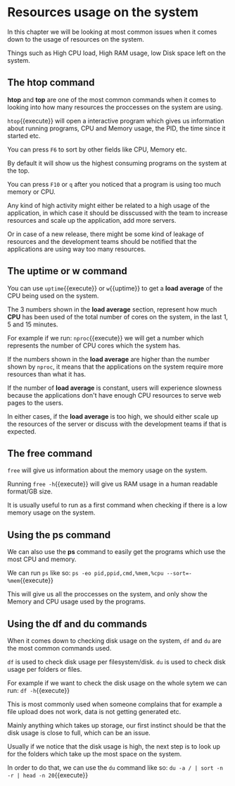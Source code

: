 # Resources usage on the system

In this chapter we will be looking at most common issues when it comes down to the usage of resources on the system.

Things such as High CPU load, High RAM usage, low Disk space left on the system.

## The **htop** command

**htop** and **top** are one of the most common commands when it comes to looking into how many resources the proccesses on the system are using.

`htop`{{execute}} will open a interactive program which gives us information about running programs, CPU and Memory usage, the PID, the time since it started etc.

You can press `F6` to sort by other fields like CPU, Memory etc. 

By default it will show us the highest consuming programs on the system at the top.

You can press `F10` or `q` after you noticed that a program is using too much memory or CPU.

Any kind of high activity might either be related to a high usage of the application, in which case it should be disscussed with the team to increase resources and scale up the application, add more servers.

Or in case of a new release, there might be some kind of leakage of resources and the development teams should be notified that the applications are using way too many resources.

## The **uptime** or **w** command

You can use `uptime`{{execute}} or `w`{{uptime}} to get a **load average** of the CPU being used on the system.

The 3 numbers shown in the **load average** section, represent how much **CPU** has been used of the total number of cores on the system, in the last 1, 5 and 15 minutes.

For example if we run: `nproc`{{execute}} we will get a number which represents the number of CPU cores which the system has.

If the numbers shown in the **load average** are higher than the number shown by `nproc`, it means that the applications on the system require more resources than what it has.

If the number of **load average** is constant, users will experience slowness because the applications don't have enough CPU resources to serve web pages to the users.

In either cases, if the **load average** is too high, we should either scale up the resources of the server or discuss with the development teams if that is expected.

## The **free** command

`free` will give us information about the memory usage on the system.

Running `free -h`{{execute}} will give us RAM usage in a human readable format/GB size.

It is usually useful to run as a first command when checking if there is a low memory usage on the system.

## Using the **ps** command

We can also use the **ps** command to easily get the programs which use the most CPU and memory.

We can run `ps` like so: `ps -eo pid,ppid,cmd,%mem,%cpu --sort=-%mem`{{execute}}

This will give us all the proccesses on the system, and only show the Memory and CPU usage used by the programs.

## Using the **df** and **du** commands

When it comes down to checking disk usage on the system, `df` and `du` are the most common commands used.

`df` is used to check disk usage per filesystem/disk.
`du` is used to check disk usage per folders or files.

For example if we want to check the disk usage on the whole sytem we can run: `df -h`{{execute}}

This is most commonly used when someone complains that for example a file upload does not work, data is not getting generated etc.

Mainly anything which takes up storage, our first instinct should be that the disk usage is close to full, which can be an issue.

Usually if we notice that the disk usage is high, the next step is to look up for the folders which take up the most space on the system.

In order to do that, we can use the `du` command like so: `du -a / | sort -n -r | head -n 20`{{execute}}

